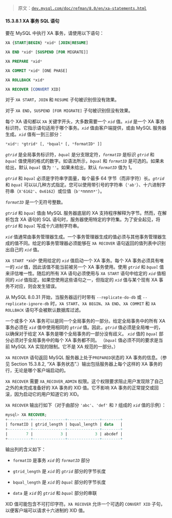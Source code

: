 > 原文：[`dev.mysql.com/doc/refman/8.0/en/xa-statements.html`](https://dev.mysql.com/doc/refman/8.0/en/xa-statements.html)

#### 15.3.8.1 XA 事务 SQL 语句

要在 MySQL 中执行 XA 事务，请使用以下语句：

```sql
XA {START|BEGIN} *xid* [JOIN|RESUME]

XA END *xid* [SUSPEND [FOR MIGRATE]]

XA PREPARE *xid*

XA COMMIT *xid* [ONE PHASE]

XA ROLLBACK *xid*

XA RECOVER [CONVERT XID]
```

对于 `XA START`，`JOIN` 和 `RESUME` 子句被识别但没有效果。

对于 `XA END`，`SUSPEND [FOR MIGRATE]` 子句被识别但没有效果。

每个 XA 语句都以 `XA` 关键字开头，大多数需要一个 *`xid`* 值。*`xid`* 是一个 XA 事务标识符。它指示语句适用于哪个事务。*`xid`* 值由客户端提供，或由 MySQL 服务器生成。*`xid`* 值有一到三部分：

```sql
*xid*: *gtrid* [, *bqual* [, *formatID* ]]
```

*`gtrid`* 是全局事务标识符，*`bqual`* 是分支限定符，*`formatID`* 是标识 *`gtrid`* 和 *`bqual`* 值使用的格式的数字。如语法所示，*`bqual`* 和 *`formatID`* 是可选的。如果未给出，默认 *`bqual`* 值为 `''`。如果未给出，默认 *`formatID`* 值为 1。

*`gtrid`* 和 *`bqual`* 必须是字符串字面量，每个最多 64 字节（而非字符）长。*`gtrid`* 和 *`bqual`* 可以以几种方式指定。您可以使用带引号的字符串（`'ab'`）、十六进制字符串（`X'6162'`、`0x6162`）或位值（`b'*`nnnn`*'`）。

*`formatID`* 是一个无符号整数。

*`gtrid`* 和 *`bqual`* 值由 MySQL 服务器底层的 XA 支持程序解释为字节。然而，在解析包含 XA 语句的 SQL 语句时，服务器使用特定的字符集。为了安全起见，将 *`gtrid`* 和 *`bqual`* 写成十六进制字符串。

*`xid`* 值通常由事务管理器生成。一个事务管理器生成的值必须与其他事务管理器生成的值不同。给定的事务管理器必须能够在 `XA RECOVER` 语句返回的值列表中识别出自己的 *`xid`* 值。

`XA START *`xid`*` 使用给定的 *`xid`* 值启动一个 XA 事务。每个 XA 事务必须具有唯一的 *`xid`* 值，因此该值不能当前被另一个 XA 事务使用。使用 *`gtrid`* 和 *`bqual`* 值来评估唯一性。随后的所有 XA 语句必须使用与 `XA START` 语句中给定的 *`xid`* 值相同的 *`xid`* 值指定。如果您使用这些语句之一，但指定的 *`xid`* 值与某个现有 XA 事务不对应，则会发生错误。

从 MySQL 8.0.31 开始，当服务器运行时带有 `--replicate-do-db` 或 `--replicate-ignore-db` 时，`XA START`、`XA BEGIN`、`XA END`、`XA COMMIT` 和 `XA ROLLBACK` 语句不会被默认数据库过滤。

一个或多个 XA 事务可以是同一个全局事务的一部分。给定全局事务中的所有 XA 事务必须在 *`xid`* 值中使用相同的 *`gtrid`* 值。因此，*`gtrid`* 值必须是全局唯一的，以确保对于给定 XA 事务是哪个全局事务的一部分没有歧义。 *`xid`* 值的 *`bqual`* 部分必须对于全局事务中的每个 XA 事务都不同。 （*`bqual`* 值必须不同的要求是当前 MySQL XA 实现的限制。它不是 XA 规范的一部分。）

`XA RECOVER` 语句返回 MySQL 服务器上处于`PREPARED`状态的 XA 事务的信息。（参见 Section 15.3.8.2, “XA 事务状态”.）输出包括服务器上每个这样的 XA 事务的行，无论是哪个客户端启动的。

`XA RECOVER` 需要 `XA_RECOVER_ADMIN` 权限。这个权限要求阻止用户发现除了自己之外的未完成准备好的 XA 事务的 XID 值。它不影响 XA 事务的正常提交或回滚，因为启动它的用户知道它的 XID。

`XA RECOVER` 输出行如下（对于由部分 `'abc'`、`'def'` 和 `7` 组成的 *`xid`* 值的示例）：

```sql
mysql> XA RECOVER;
+----------+--------------+--------------+--------+
| formatID | gtrid_length | bqual_length | data   |
+----------+--------------+--------------+--------+
|        7 |            3 |            3 | abcdef |
+----------+--------------+--------------+--------+
```

输出列的含义如下：

+   `formatID` 是事务 *`xid`* 的 *`formatID`* 部分

+   `gtrid_length` 是 *`xid`* 的 *`gtrid`* 部分的字节长度

+   `bqual_length` 是 *`xid`* 的 *`bqual`* 部分的字节长度

+   `data` 是 *`xid`* 的 *`gtrid`* 和 *`bqual`* 部分的串联

XID 值可能包含不可打印字符。`XA RECOVER` 允许一个可选的 `CONVERT XID` 子句，以便客户端可以请求十六进制的 XID 值。
